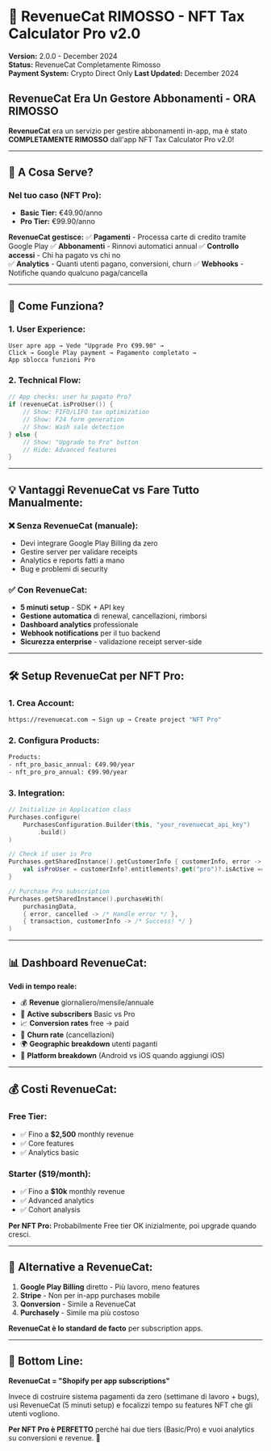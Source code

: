 # 🚫 RevenueCat RIMOSSO - NFT Tax Calculator Pro v2.0

**Version:** 2.0.0 - December 2024  
**Status:** RevenueCat Completamente Rimosso  
**Payment System:** Crypto Direct Only
**Last Updated:** December 2024

## **RevenueCat Era Un Gestore Abbonamenti - ORA RIMOSSO**

**RevenueCat** era un servizio per gestire abbonamenti in-app, ma è stato **COMPLETAMENTE RIMOSSO** dall'app NFT Tax Calculator Pro v2.0!

---

## 🎯 **A Cosa Serve?**

### **Nel tuo caso (NFT Pro):**
- **Basic Tier:** €49.90/anno
- **Pro Tier:** €99.90/anno

**RevenueCat gestisce:**
✅ **Pagamenti** - Processa carte di credito tramite Google Play
✅ **Abbonamenti** - Rinnovi automatici annual
✅ **Controllo accessi** - Chi ha pagato vs chi no  
✅ **Analytics** - Quanti utenti pagano, conversioni, churn
✅ **Webhooks** - Notifiche quando qualcuno paga/cancella

---

## 🔄 **Come Funziona?**

### **1. User Experience:**
```
User apre app → Vede "Upgrade Pro €99.90" → 
Click → Google Play payment → Pagamento completato → 
App sblocca funzioni Pro
```

### **2. Technical Flow:**
```kotlin
// App checks: user ha pagato Pro?
if (revenueCat.isProUser()) {
    // Show: FIFO/LIFO tax optimization
    // Show: F24 form generation  
    // Show: Wash sale detection
} else {
    // Show: "Upgrade to Pro" button
    // Hide: Advanced features
}
```

---

## 💡 **Vantaggi RevenueCat vs Fare Tutto Manualmente:**

### **❌ Senza RevenueCat (manuale):**
- Devi integrare Google Play Billing da zero
- Gestire server per validare receipts
- Analytics e reports fatti a mano
- Bug e problemi di security

### **✅ Con RevenueCat:**
- **5 minuti setup** - SDK + API key
- **Gestione automatica** di renewal, cancellazioni, rimborsi
- **Dashboard analytics** professionale
- **Webhook notifications** per il tuo backend
- **Sicurezza enterprise** - validazione receipt server-side

---

## 🛠️ **Setup RevenueCat per NFT Pro:**

### **1. Crea Account:**
```bash
https://revenuecat.com → Sign up → Create project "NFT Pro"
```

### **2. Configura Products:**
```bash
Products:
- nft_pro_basic_annual: €49.90/year
- nft_pro_pro_annual: €99.90/year
```

### **3. Integration:**
```kotlin
// Initialize in Application class
Purchases.configure(
    PurchasesConfiguration.Builder(this, "your_revenuecat_api_key")
        .build()
)

// Check if user is Pro
Purchases.getSharedInstance().getCustomerInfo { customerInfo, error ->
    val isProUser = customerInfo?.entitlements?.get("pro")?.isActive == true
}

// Purchase Pro subscription
Purchases.getSharedInstance().purchaseWith(
    purchasingData,
    { error, cancelled -> /* Handle error */ },
    { transaction, customerInfo -> /* Success! */ }
)
```

---

## 📊 **Dashboard RevenueCat:**

**Vedi in tempo reale:**
- 💰 **Revenue** giornaliero/mensile/annuale
- 👥 **Active subscribers** Basic vs Pro
- 📈 **Conversion rates** free → paid
- 🔄 **Churn rate** (cancellazioni)
- 🌍 **Geographic breakdown** utenti paganti
- 📱 **Platform breakdown** (Android vs iOS quando aggiungi iOS)

---

## 💰 **Costi RevenueCat:**

### **Free Tier:**
- ✅ Fino a **$2,500** monthly revenue
- ✅ Core features
- ✅ Analytics basic

### **Starter ($19/month):**
- ✅ Fino a **$10k** monthly revenue  
- ✅ Advanced analytics
- ✅ Cohort analysis

**Per NFT Pro:** Probabilmente Free tier OK inizialmente, poi upgrade quando cresci.

---

## 🎯 **Alternative a RevenueCat:**

1. **Google Play Billing** diretto - Più lavoro, meno features
2. **Stripe** - Non per in-app purchases mobile
3. **Qonversion** - Simile a RevenueCat
4. **Purchasely** - Simile ma più costoso

**RevenueCat è lo standard de facto** per subscription apps.

---

## 🚀 **Bottom Line:**

**RevenueCat = "Shopify per app subscriptions"**

Invece di costruire sistema pagamenti da zero (settimane di lavoro + bugs), usi RevenueCat (5 minuti setup) e focalizzi tempo su features NFT che gli utenti vogliono.

**Per NFT Pro è PERFETTO** perché hai due tiers (Basic/Pro) e vuoi analytics su conversioni e revenue. 💯